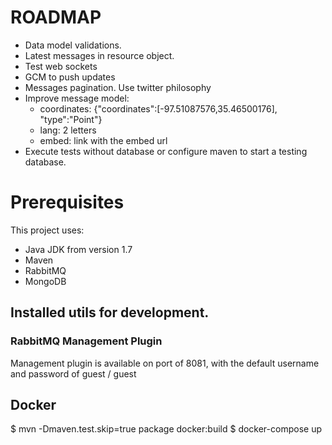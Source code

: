 # ROADMAP

 - Data model validations.
 - Latest messages in resource object.
 - Test web sockets
 - GCM to push updates
 - Messages pagination. Use twitter philosophy
 - Improve message model:
    * coordinates: {"coordinates":[-97.51087576,35.46500176], "type":"Point"}
    * lang: 2 letters
    * embed: link with the embed url
 - Execute tests without database or configure maven to start a testing
  database.

# Prerequisites

This project uses:
 - Java JDK from version 1.7
 - Maven
 - RabbitMQ
 - MongoDB

## Installed utils for development.

### RabbitMQ Management Plugin

Management plugin is available on port of 8081, with the default 
username and password of guest / guest

## Docker

$ mvn -Dmaven.test.skip=true package docker:build
$ docker-compose up